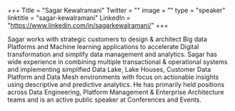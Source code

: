 +++
Title = "Sagar Kewalramani"
Twitter = ""
image = ""
type = "speaker"
linktitle = "sagar-kewalramani"
LinkedIn = "https://www.linkedin.com/in/sagarkewalramani/"
+++

Sagar works with strategic customers to design & architect Big data Platforms and Machine learning applications to accelerate Digital transformation and simplify data management and analytics. Sagar has wide experience in combining multiple transactional & operational systems and implementing simplified Data Lake, Lake Houses, Customer Data Platform and Data Mesh environments with focus on actionable insights using descriptive and predictive analytics. He has primarily held positions across Data Engineering, Platform Management & Enterprise Architecture teams and is an active public speaker at Conferences and Events.
